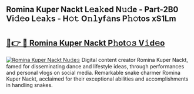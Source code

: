 ## Romina Kuper Nackt L𝚎a𝚔ed N𝚞𝚍e - Part-2B0 Vi𝚍𝚎o L𝚎a𝚔s - H𝚘𝚝 O𝚗𝚕yf𝚊ns P𝚑𝚘tos xS1Lm

# <h2><a href="http://kfcd49n.oniu.top/?m=Romina+Kuper+Nackt">🔗👉 🔴 Romina Kuper Nackt P𝚑ot𝚘𝚜 V𝚒d𝚎o</a></h2>

[![Romina Kuper Nackt Nu𝚍e𝚜](https://i.imgur.com/0qMVB7G.gif)](http://kfcd49n.oniu.top/?m=Romina+Kuper+Nackt)
Digital content creator Romina Kuper Nackt, famed for disseminating dance and lifestyle ideas, through performances and personal vlogs on social media. Remarkable snake charmer Romina Kuper Nackt, acclaimed for their exceptional abilities and accomplishments in handling snakes.  
